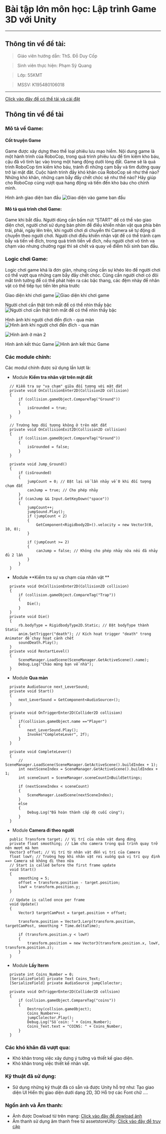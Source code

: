 # Bài tập lớn môn học: Lập trình Game 3D với Unity
***
## Thông tin về đề tài:
> Giáo viên hướng dẫn: ThS. Đỗ Duy Cốp

> Sinh viên thực hiện: Phạm Sỹ Quang

> Lớp:                 55KMT

> MSSV:                K195480106018
***
[Click vào đây để có thể tải và cài đặt](https://drive.google.com/file/d/1VXdVF_d1QBM52HeN76qbjzNCgxOTgKOt/view?usp=sharing)
## Thông tin về đề tài
### Mô tả về Game:
#### Cốt truyện Game

Game được xây dựng theo thể loại phiêu lưu mạo hiểm.
Nội dung game là một hành trình của RoboCop, trong quá trình phiêu lưu để tìm kiếm kho báu, cậu đã vô tình lạc vào trong một hang động dưới lòng đất. Game sẽ là quá trình RoboCop tìm kiếm kho báu, tránh đi những cạm bẫy và tìm đường quay trở lại mặt đât.
Cuộc hành trình đầy khó khăn của RoboCop sẽ như thế nào?
Những khó khăn, những cạm bẫy đầy chết chóc sẽ như thế nào?
Hãy giúp cho RoboCop cùng vượt qua hang động và tiến đến kho báu cho chính mình.

Hình ảnh giao diện ban đầu
![Giao diện vào game ban đầu](https://i.imgur.com/EeHRvLW.png)
#### Mô tả quá trình chơi Game:

Game khi bắt đầu. Người dùng cần bấm nút “START” để có thể vào giao diện chơi, người chơi sử dụng bàn phím để điều khiển nhân vật qua phía bên trái, phải, ngảy lên trên, khi người chơi di chuyển thì Camera sẽ tự động di chuyển theo người chơi. Người chơi điều khiển nhân vật để có thể tránh cạm bẫy và tiến về đích, trong quá trình tiến về đích, nếu người chơi vô tình va chạm vào nhưng chướng ngại thì sẽ chết và quay về điểm hồi sinh ban đầu.


### Logic chơi Game:
Logic chơi game khá là đơn giản, nhưng cũng cần sự khéo léo để người chơi có thể vượt qua những cạm bẫy đầy chết chóc. Cũng cần người chơi có đôi mắt tinh tường để có thể phát hiện ra các bậc thang, các đệm nhảy để nhân vật có thể tiếp tục tiến lên phía trước

Giao diện khi chơi game
![Giao diện khi chơi game](https://i.imgur.com/GaVwwsT.png)

Người chơi cần thật tinh mắt để có thể nhìn thấy bậc
![Người chơi cần thật tinh mắt để có thể nhìn thấy bậc](https://i.imgur.com/8Htgiu7.png)

Hình ảnh khi người chơi đến đích - qua màn
![Hình ảnh khi người chơi đến đích - qua màn](https://i.imgur.com/vm7o86T.png)

![Hỉnh ảnh ở màn 2](https://i.imgur.com/WZshYO2.png)

Hình ảnh kết thúc Game
![Hình ảnh kết thúc Game](https://i.imgur.com/7UiZXCg.png)

### Các module chính:
Các modul chính được sử dụng lần lượt là:
- Module **Kiểm tra nhân vật trên mặt đất**
```
  // Kiểm tra sự "va chạm" giữa đối tượng với mặt đất
  private void OnCollisionEnter2D(Collision2D collision)
  {
      if (collision.gameObject.CompareTag("Ground"))
      {
          isGrounded = true;
      }
  }

  // Trường hợp đối tượng không ở trên mặt đất
  private void OnCollisionExit2D(Collision2D collision)
  {
      if (collision.gameObject.CompareTag("Ground"))
      {
          isGrounded = false;
      }
  }

  private void Jump_Ground()
  {
      if (isGrounded)
      {
          jumpCount = 0; // Đặt lại số lần nhảy về 0 khi đối tượng chạm đất
          canJump = true; // Cho phép nhảy
      }
      if (canJump && Input.GetKeyDown("space"))
      {
          jumpCount++;
          jumpSound.Play();
          if (jumpCount < 2)
          {
              GetComponent<Rigidbody2D>().velocity = new Vector3(0, 10, 0);
          }

          if (jumpCount >= 2)
          {
              canJump = false; // Không cho phép nhảy nữa nếu đã nhảy đủ 2 lần
          }
      }
  }
```
- Module **Kiểm tra sự va chạm của nhân vật **
```
  private void OnCollisionEnter2D(Collision2D collision)
  {
      if (collision.gameObject.CompareTag("Trap"))
      {
          Die();
      }
  }
  private void Die()
  {
      rb.bodyType = RigidbodyType2D.Static; // Đặt bodyType thành Static
      anim.SetTrigger("death"); // Kích hoạt trigger "death" trong Animator để chạy hoạt cảnh chết
      soundDeath.Play();
  }
  private void RestartLevel()
  {
      SceneManager.LoadScene(SceneManager.GetActiveScene().name);
      Debug.Log("Chào mừng bạn về nhà");
  }
```
- Module **Qua màn**
```
  private AudioSource next_LeverSound;
  private void Start()
  {
      next_LeverSound = GetComponent<AudioSource>();
  }

  private void OnTriggerEnter2D(Collider2D collision)
  {
      if(collision.gameObject.name =="Player")
      {
          next_LeverSound.Play();
          Invoke("CompleteLever", 2f);
      }
  }

  private void CompleteLever()
  {
      // SceneManager.LoadScene(SceneManager.GetActiveScene().buildIndex + 1);
      int nextSceneIndex = SceneManager.GetActiveScene().buildIndex + 1;
      int sceneCount = SceneManager.sceneCountInBuildSettings;

      if (nextSceneIndex < sceneCount)
      {
          SceneManager.LoadScene(nextSceneIndex);
      }
      else
      {
          Debug.Log("Đã hoàn thành cấp độ cuối cùng");
      }    
  }
```
- Module **Camera đi theo người**
```
  public Transform target; // Vị trí của nhân vật đang đứng
  private float smoothing; // Làm cho camera trong quá trình quay trở nên mượt mà hơn
  Vector3 offset; // Vị trí từ nhân vật đến vị trí của Camera
  float lowY; // Trường hợp khi nhân vật rơi xuống quá vị trí quy định ==> Camera sẽ không đi theo nữa
  // Start is called before the first frame update
  void Start()
  {
      smoothing = 5;
      offset = transform.position - target.position;
      lowY = transform.position.y;
  }

  // Update is called once per frame
  void Update()
  {
      Vector3 targetCamPost = target.position + offset;

      transform.position = Vector3.Lerp(transform.position, targetCamPost, smoothing * Time.deltaTime);

      if (transform.position.y < lowY)
      {
          transform.position = new Vector3(transform.position.x, lowY, transform.position.z);
      }
  }
```
- Module **Lấy Iterm**
```
  private int Coins_Number = 0;
  [SerializeField] private Text Coins_Text;
  [SerializeField] private AudioSource jumpClolector;

  private void OnTriggerEnter2D(Collider2D collsion)
  {
      if (collsion.gameObject.CompareTag("coins"))
      {
          Destroy(collsion.gameObject);
          Coins_Number++;
          jumpClolector.Play();
          Debug.Log("Số coin: " + Coins_Number);
          Coins_Text.text = "COINS: " + Coins_Number;
      }
  }
```
### Các khó khăn đã vượt qua:
- Khó khăn trong việc xây dựng ý tưởng và thiết kế giao diện.
- Khó khăn trong việc thiết kế nhân vật.
### Kỹ thuật đã sử dụng:
- Sử dụng những kỹ thuật đã có sẵn và được Unity hỗ trợ như:
   Tạo giao diện UI
   Hiển thị giao diện dưới dạng 2D, 3D
   Hỗ trợ các Font chữ
   ....
### Ngồn ảnh và Âm thanh:
- Ảnh được Dowload từ trên mạng:
[Click vào đây để dowload ảnh](https://drive.google.com/drive/folders/1e4McbCOr-kRMb5ZYlQmQs8zUzvQ0Nrn9?usp=sharing)
- Âm thanh sử dụng âm thanh free từ assetstoreUity:
[Click vào đây để truy cập](https://assetstore.unity.com/?category=audio&price=0-0&orderBy=1)
